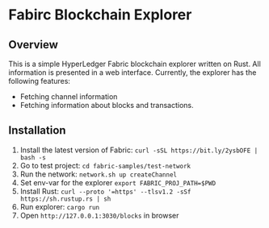 # Fabirc Blockchain Explorer

## Overview
This is a simple HyperLedger Fabric blockchain explorer written on Rust.
All information is presented in a web interface. 
Currently, the explorer has the following features:
- Fetching channel information
- Fetching information about blocks and transactions.

## Installation
1. Install the latest version of Fabric: `curl -sSL https://bit.ly/2ysbOFE | bash -s`
1. Go to test project: `cd fabric-samples/test-network`
1. Run the network: `network.sh up createChannel`
1. Set env-var for the explorer `export FABRIC_PROJ_PATH=$PWD`
1. Install Rust: `curl --proto '=https' --tlsv1.2 -sSf https://sh.rustup.rs | sh`
1. Run explorer: `cargo run`
1. Open `http://127.0.0.1:3030/blocks` in browser
